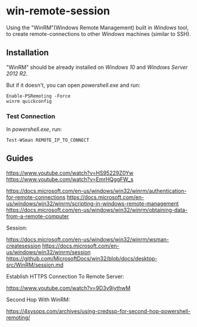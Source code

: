 # win-remote-session

Using the "WinRM"(Windows Remote Management) built in *Windows* tool,
to create remote-connections to other *Windows* machines (similar to SSH).

## Installation

"WinRM" should be already installed on *Windows 10* and *Windows Server 2012 R2*.

But if it doesn't, you can open *powershell.exe* and run:
```
Enable-PSRemoting -Force
winrm quickconfig
```

### Test Connection

In *powershell.exe*, run:
```
Test-WSman REMOTE_IP_TO_CONNECT
```

## Guides
https://www.youtube.com/watch?v=HS95229Z0Yw
https://www.youtube.com/watch?v=EmrHQggFW_s

https://docs.microsoft.com/en-us/windows/win32/winrm/authentication-for-remote-connections
https://docs.microsoft.com/en-us/windows/win32/winrm/scripting-in-windows-remote-management
https://docs.microsoft.com/en-us/windows/win32/winrm/obtaining-data-from-a-remote-computer

Session:

https://docs.microsoft.com/en-us/windows/win32/winrm/wsman-createsession
https://docs.microsoft.com/en-us/windows/win32/winrm/session
https://github.com/MicrosoftDocs/win32/blob/docs/desktop-src/WinRM/session.md

Establish HTTPS Connection To Remote Server:

https://www.youtube.com/watch?v=9D3v9iythwM

Second Hop With WinRM:

https://4sysops.com/archives/using-credssp-for-second-hop-powershell-remoting/